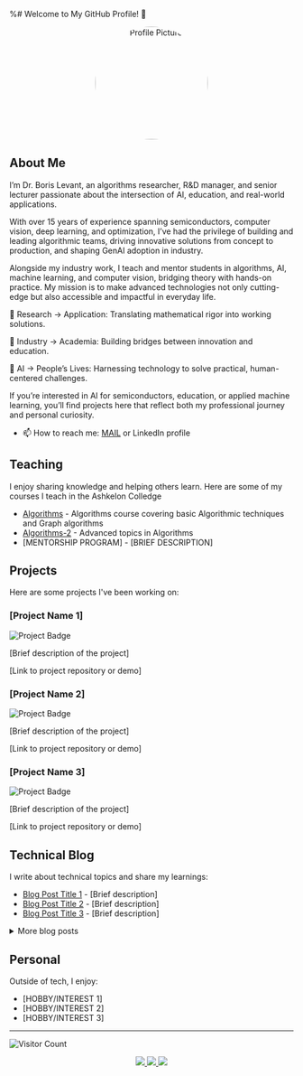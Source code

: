 %# Welcome to My GitHub Profile! 👋

<div align="center">
  <img src="https://github.com/borislevant/borislevant/blob/main/profile-image.jpg" alt="Profile Picture" width="200" style="border-radius: 50%;" />
</div>

## About Me

I’m Dr. Boris Levant, an algorithms researcher, R&D manager, and senior lecturer passionate about the intersection of AI, education, and real-world applications.

With over 15 years of experience spanning semiconductors, computer vision, deep learning, and optimization, I’ve had the privilege of building and leading algorithmic teams, driving innovative solutions from concept to production, and shaping GenAI adoption in industry.

Alongside my industry work, I teach and mentor students in algorithms, AI, machine learning, and computer vision, bridging theory with hands-on practice. My mission is to make advanced technologies not only cutting-edge but also accessible and impactful in everyday life.

🔹 Research → Application: Translating mathematical rigor into working solutions.

🔹 Industry → Academia: Building bridges between innovation and education.

🔹 AI → People’s Lives: Harnessing technology to solve practical, human-centered challenges.

If you’re interested in AI for semiconductors, education, or applied machine learning, you’ll find projects here that reflect both my professional journey and personal curiosity.

- 📫 How to reach me: <a href="mailto:levant@gmail.com">MAIL</a> or LinkedIn profile

## Teaching

I enjoy sharing knowledge and helping others learn. Here are some of my courses I teach in the Ashkelon Colledge

- <a href="https://github.com/borislevant/algorithms">Algorithms</a> - Algorithms course covering basic Algorithmic techniques and Graph algorithms
- <a href="https://github.com/borislevant/algorithms">Algorithms-2</a> - Advanced topics in Algorithms
- [MENTORSHIP PROGRAM] - [BRIEF DESCRIPTION]

## Projects

Here are some projects I've been working on:

### [Project Name 1]
![Project Badge](https://img.shields.io/badge/STATUS-IN%20PROGRESS-yellow)

[Brief description of the project]

[Link to project repository or demo]

### [Project Name 2]
![Project Badge](https://img.shields.io/badge/STATUS-COMPLETED-green)

[Brief description of the project]

[Link to project repository or demo]

### [Project Name 3]
![Project Badge](https://img.shields.io/badge/STATUS-PLANNING-blue)

[Brief description of the project]

[Link to project repository or demo]

## Technical Blog

I write about technical topics and share my learnings:

- [Blog Post Title 1](link-to-post) - [Brief description]
- [Blog Post Title 2](link-to-post) - [Brief description]
- [Blog Post Title 3](link-to-post) - [Brief description]

<details>
  <summary>More blog posts</summary>
  
  - [Blog Post Title 4](link-to-post) - [Brief description]
  - [Blog Post Title 5](link-to-post) - [Brief description]
  - [Blog Post Title 6](link-to-post) - [Brief description]
</details>

## Personal

Outside of tech, I enjoy:

- [HOBBY/INTEREST 1]
- [HOBBY/INTEREST 2]
- [HOBBY/INTEREST 3]

---

![Visitor Count](https://visitor-badge.laobi.icu/badge?page_id=[YOUR-USERNAME].[YOUR-USERNAME])

<div align="center">
  <a href="[YOUR LINKEDIN]">
    <img src="https://img.shields.io/badge/LinkedIn-0077B5?style=for-the-badge&logo=linkedin&logoColor=white" />
  </a>
  <a href="[YOUR TWITTER]">
    <img src="https://img.shields.io/badge/Twitter-1DA1F2?style=for-the-badge&logo=twitter&logoColor=white" />
  </a>
  <a href="[YOUR WEBSITE]">
    <img src="https://img.shields.io/badge/Website-FF5722?style=for-the-badge&logo=blogger&logoColor=white" />
  </a>
</div>
